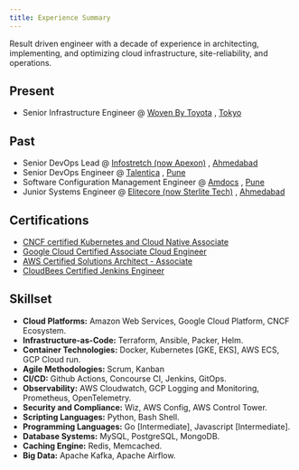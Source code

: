 ```yaml
---
title: Experience Summary
---
```


Result driven engineer with a decade of experience in architecting, implementing, and optimizing cloud infrastructure, site-reliability, and operations.

## Present

- Senior Infrastructure Engineer @ [Woven By Toyota](https://woven.toyota/en/)
  , [Tokyo](https://en.wikipedia.org/wiki/Tokyo)

## Past

- Senior DevOps Lead @ [Infostretch (now Apexon)](https://www.apexon.com/)
  , [Ahmedabad](https://en.wikipedia.org/wiki/Ahmedabad)
- Senior DevOps Engineer @ [Talentica](https://www.talentica.com/)
  , [Pune](https://en.wikipedia.org/wiki/Pune)
- Software Configuration Management Engineer @ [Amdocs](https://www.amdocs.com/)
  , [Pune](https://en.wikipedia.org/wiki/Pune)
- Junior Systems Engineer @ [Elitecore (now Sterlite Tech)](https://www.stl.tech/)
  , [Ahmedabad](https://en.wikipedia.org/wiki/Ahmedabad)

## Certifications

- [CNCF certified Kubernetes and Cloud Native Associate](https://www.credly.com/badges/36964fb7-0e40-4bc7-8c2e-eb45ff1ae97c/public_url)
- [Google Cloud Certified Associate Cloud Engineer](https://google.accredible.com/8216c231-a056-44d4-8c3c-17af58fe67ea)
- [AWS Certified Solutions Architect - Associate](https://www.credly.com/badges/1d2d5cc9-d783-48e3-921d-b7781667a39d/public_url)
- [CloudBees Certified Jenkins Engineer](https://certificates.cloudbees.com/0e423f1d-81e1-4014-8187-9c38b5fb5488)

## Skillset

- **Cloud Platforms:** Amazon Web Services, Google Cloud Platform, CNCF Ecosystem.
- **Infrastructure-as-Code:** Terraform, Ansible, Packer, Helm.
- **Container Technologies:** Docker, Kubernetes [GKE, EKS], AWS ECS, GCP Cloud run.
- **Agile Methodologies:** Scrum, Kanban
- **CI/CD:** Github Actions, Concourse CI, Jenkins, GitOps.
- **Observability:** AWS Cloudwatch, GCP Logging and Monitoring, Prometheus, OpenTelemetry.
- **Security and Compliance:** Wiz, AWS Config, AWS Control Tower.
- **Scripting Languages:** Python, Bash Shell.
- **Programming Languages:** Go [Intermediate], Javascript [Intermediate].
- **Database Systems:** MySQL, PostgreSQL, MongoDB.
- **Caching Engine:** Redis, Memcached.
- **Big Data:** Apache Kafka, Apache Airflow.
